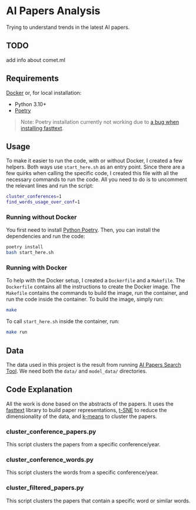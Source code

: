 # AI Papers Analysis

Trying to understand trends in the latest AI papers.

## TODO
add info about comet.ml

## Requirements

[Docker](https://www.docker.com/) or, for local installation:

- Python 3.10+
- [Poetry](https://python-poetry.org/docs/)

> Note: Poetry installation currently not working due to [a bug when installing fasttext](https://github.com/facebookresearch/fastText/pull/1292).

## Usage

To make it easier to run the code, with or without Docker, I created a few helpers. Both ways use `start_here.sh` as an entry point. Since there are a few quirks when calling the specific code, I created this file with all the necessary commands to run the code. All you need to do is to uncomment the relevant lines and run the script:

```bash
cluster_conferences=1
find_words_usage_over_conf=1
```

### Running without Docker

You first need to install [Python Poetry](https://python-poetry.org/docs/). Then, you can install the dependencies and run the code:

```bash
poetry install
bash start_here.sh
```

### Running with Docker

To help with the Docker setup, I created a `Dockerfile` and a `Makefile`. The `Dockerfile` contains all the instructions to create the Docker image. The `Makefile` contains the commands to build the image, run the container, and run the code inside the container. To build the image, simply run:

```bash
make
```

To call `start_here.sh` inside the container, run:

```bash
make run
```

## Data

The data used in this project is the result from running [AI Papers Search Tool](https://github.com/george-gca/ai_papers_search_tool). We need both the `data/` and `model_data/` directories.

## Code Explanation

All the work is done based on the abstracts of the papers. It uses the [fasttext](https://fasttext.cc/) library to build paper representations, [t-SNE](https://scikit-learn.org/stable/modules/generated/sklearn.manifold.TSNE.html) to reduce the dimensionality of the data, and [k-means](https://scikit-learn.org/stable/modules/generated/sklearn.cluster.KMeans.html) to cluster the papers.

### cluster_conference_papers.py

This script clusters the papers from a specific conference/year.

### cluster_conference_words.py

This script clusters the words from a specific conference/year.

### cluster_filtered_papers.py

This script clusters the papers that contain a specific word or similar words.
